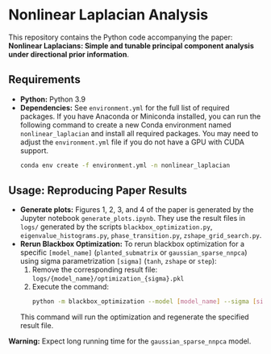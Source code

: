 # Nonlinear Laplacian Analysis

This repository contains the Python code accompanying the paper: **Nonlinear Laplacians: Simple and tunable principal component analysis under directional prior information**.

<!-- The codebase includes implementations for:

* Numerical computation of the critical signal strength $\beta^*(\sigma)$ for the Planted Submatrix and Gaussian Sparse Non-negative PCA models (see `theoretical_analysis/`).
* Identifying optimal $\sigma$ functions using various numerical approaches. For the approach using Neural Network training, see `learning_from_data/`.
* Scripts to reproduce the plots presented in the paper. -->

## Requirements

* **Python:** Python 3.9
* **Dependencies:** See `environment.yml` for the full list of required packages.
If you have Anaconda or Miniconda installed, you can run the following command to  create a new Conda environment named `nonlinear_laplacian`  and install all required packages. You may need to adjust the `environment.yml` file if you do not have a GPU with CUDA support.
    ```bash
    conda env create -f environment.yml -n nonlinear_laplacian
    ```

## Usage: Reproducing Paper Results
* **Generate plots:** Figures 1, 2, 3, and 4 of the paper is generated by the Jupyter notebook `generate_plots.ipynb`. They use the result files in `logs/` generated by the scripts `blackbox_optimization.py`, `eigenvalue_histograms.py`, `phase_transition.py`, `zshape_grid_search.py`. 
* **Rerun Blackbox Optimization:** To rerun blackbox optimization for a specific `[model_name]` (`planted_submatrix` or `gaussian_sparse_nnpca`) using sigma parametrization `[sigma]` (`tanh`, `zshape` or `step`):
    1.  Remove the corresponding result file: `logs/{model_name}/optimization_{sigma}.pkl`
    2.  Execute the command:
        ```bash
        python -m blackbox_optimization --model [model_name] --sigma [sigma]
        ```
    This command will run the optimization and regenerate the specified result file.
<!-- * **Rerun grid search for the Z-shaped $\sigma$:** To rerun the script that explore how $\beta^*$ varies with parameters $a,b,c$ for the Z-shaped $\sigma$, for a specific `[model_name]` (`planted_submatrix` or `gaussian_sparse_nnpca`):
    1. Remove the corresponding result files: `logs/{model_name}/c_critical*`.
    2. Ensure the blackbox optimization result file `logs/{model_name}/optimization_zshape.pkl` is available.
    3. Execute the command:
        ```bash
        python -m zshape_grid_search --model [model_name]
        ```
* **Rerun phase transition experiment:** To rerun the script that take the optimized $\sigma$, check how $\lambda_1(\bm{L}), \langle \bm{v}_1(\bm{L}), \bm{x}\rangle$ varies with $\beta$, for a specific `[model_name]` (`planted_submatrix` or `gaussian_sparse_nnpca`) using sigma parametrization `[sigma]` (`tanh`, `zshape` or `step`):
    1. Remove the corresponding result files: `logs/{model_name}/{sigma}_top_eigen_n=2000_N=100.pkl`
    2. Ensure the blackbox optimization result file `logs/{model_name}/optimization_{sigma}.pkl` is available.
    3. Execute the command:
        ```bash
        python -m phase_transition --model [model_name] --sigma [sigma]
        ``` -->
**Warning:** Expect long running time for the `gaussian_sparse_nnpca` model.